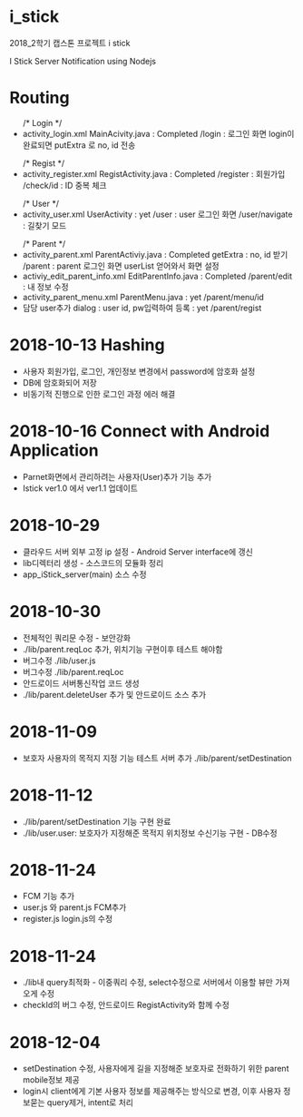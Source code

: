 # i_stick
2018_2학기 캡스톤 프로젝트 i stick

I Stick Server Notification using Nodejs

<h1>Routing</h1>
<ul>/*  Login */
  <li> activity_login.xml  MainAcivity.java : Completed /login  :   로그인 화면 login이 완료되면 putExtra 로 no, id 전송</li>
</ul>
<ul>
/*  Regist  */
  <li> activity_register.xml RegistActivity.java : Completed  /register   :   회원가입  /check/id   :   ID 중복 체크</li>
</ul>
<ul>
/*  User  */
  <li> activity_user.xml UserActivity : yet /user   :   user 로그인 화면 /user/navigate : 길찾기 모드</li>
</ul>
<ul>
/*  Parent  */
  <li> activity_parent.xml ParentActiviy.java : Completed getExtra : no, id 받기  /parent :   parent 로그인 화면 userList 얻어와서 화면 설정</li>
  <li> activiy_edit_parent_info.xml  EditParentInfo.java : Completed  /parent/edit  : 내 정보 수정</li>
  <li> activity_parent_menu.xml ParentMenu.java : yet /parent/menu/id </li>
  <li> 담당 user추가 dialog : user id, pw입력하여 등록 : yet /parent/regist </li>
</ul>

<h1>2018-10-13 Hashing</h1>
<ul>
  <li>사용자 회원가입, 로그인, 개인정보 변경에서 password에 암호화 설정</li>
  <li>DB에 암호화되어 저장</li>
  <li>비동기적 진행으로 인한 로그인 과정 에러 해결</li>
</ul>

<h1>2018-10-16 Connect with Android Application</h1>
<ul>
  <li>Parnet화면에서 관리하려는 사용자(User)추가 기능 추가</li>
  <li>Istick ver1.0 에서 ver1.1 업데이트</li>
</ul>
<h1>2018-10-29</h1>
<ul>
  <li>클라우드 서버 외부 고정 ip 설정 - Android Server interface에 갱신</li>
  <li>lib디렉터리 생성 - 소스코드의 모듈화 정리</li>
  <li>app_iStick_server(main) 소스 수정</li>
</ul>
<h1>2018-10-30</h1>
<ul>
  <li>전체적인 쿼리문 수정 - 보안강화</li>
  <li>./lib/parent.reqLoc 추가, 위치기능 구현이후 테스트 해야함</li>
  <li>버그수정 ./lib/user.js</li>
  <li>버그수정 ./lib/parent.reqLoc</li>
  <li>안드로이드 서버통신작업 코드 생성</li>
  <li>./lib/parent.deleteUser 추가 및 안드로이드 소스 추가</li>
</ul>
<h1>2018-11-09</h1>
<ul>
  <li>보호자 사용자의 목적지 지정 기능 테스트 서버 추가 ./lib/parent/setDestination</li>
</ul>

<h1>2018-11-12</h1>
<ul>
  <li>./lib/parent/setDestination 기능 구현 완료</li>
  <li>./lib/user.user: 보호자가 지정해준 목적지 위치정보 수신기능 구현 - DB수정</li>
</ul>

<h1>2018-11-24</h1>
<ul>
  <li>FCM 기능 추가</li>
  <li>user.js 와 parent.js FCM추가</li>
  <li>register.js login.js의 수정</li>
</ul>

<h1>2018-11-24</h1>
<ul>
  <li>./lib내 query최적화 - 이중쿼리 수정, select수정으로 서버에서 이용할 뷰만 가져오게 수정</li>
  <li>checkId의 버그 수정, 안드로이드 RegistActivity와 함께 수정</li>
</ul>

<h1>2018-12-04</h1>
<ul>
  <li>setDestination 수정, 사용자에게 길을 지정해준 보호자로 전화하기 위한 parent mobile정보 제공</li>
  <li>login시 client에게 기본 사용자 정보를 제공해주는 방식으로 변경, 이후 사용자 정보묻는 query제거, intent로 처리</li>
</ul>

